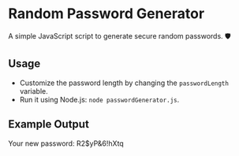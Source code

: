 # Random Password Generator

A simple JavaScript script to generate secure random passwords. 🛡️

## Usage
- Customize the password length by changing the `passwordLength` variable.
- Run it using Node.js: `node passwordGenerator.js`.

## Example Output

Your new password: R2$yP&6!hXtq
